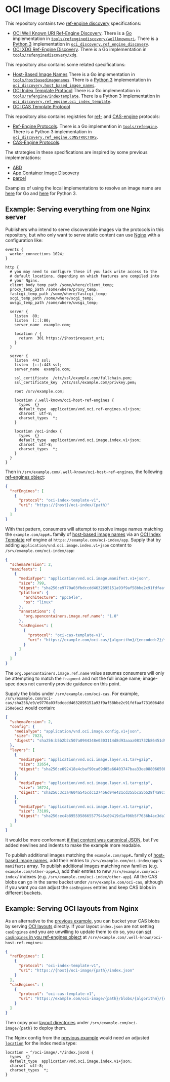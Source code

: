 # OCI Image Discovery Specifications

This repository contains two [ref-engine discovery](glossary.md#ref-engine-discovery) specifications:

* [OCI Well Known URI Ref-Engine Discovery](well-known-uri-ref-engine-discovery.md).
    There is a [Go][] implementation in [`tools/refenginediscovery/wellknownuri`](tools/refenginediscovery/wellknownuri).
    There is a [Python 3][python3] implementation in [`oci_discovery.ref_engine_discovery`](oci_discovery/ref_engine_discovery).
* [OCI XDG Ref-Engine Discovery](xdg-ref-engine-discovery.md).
    There is a Go implementation in [`tools/refenginediscovery/xdg`](tools/refenginediscovery/xdg).

This repository also contains some related specifications:

* [Host-Based Image Names](host-based-image-names.md)
    There is a Go implementation in [`tools/hostbasedimagenames`](tools/hostbasedimagenames).
    There is a [Python 3][python3] implementation in [`oci_discovery.host_based_image_names`](oci_discovery/host_based_image_names).
* [OCI Index Template Protocol](index-template.md)
    There is a Go implementation in [`tools/refengine/indextemplate`](tools/refengine/indextemplate).
    There is a Python 3 implementation in [`oci_discovery.ref_engine.oci_index_template`](oci_discovery/ref_engine/oci_index_template).
* [OCI CAS Template Protocol](cas-template.md)

This repository also contains registries for [ref-](glossary.md#ref-engine) and [CAS-engine](glossary.md#cas-engine) protocols:

* [Ref-Engine Protocols](ref-engine-prococols.md).
    There is a Go implemention in [`tools/refengine`](tools/refengine).
    There is a Python 3 implementation in [`oci_discovery.ref_engine.CONSTRUCTORS`](oci_discovery/ref_engine/__init__.py).
* [CAS-Engine Protocols](cas-engine-protocols.md).

The strategies in these specifications are inspired by some previous implementations:

* [ABD](https://github.com/appc/abd/blob/master/abd.md)
* [App Container Image Discovery](https://github.com/appc/spec/blob/v0.8.10/spec/discovery.md)
* [parcel](https://github.com/cyphar/parcel)

Examples of using the local implementations to resolve an image name are [here](tools/README.md#example) for Go and [here](oci_discovery/README.md#using-the-python-3-ref-engine-discovery-tool) for Python 3.

## Example: Serving everything from one Nginx server

Publishers who intend to serve discoverable images via the protocols in this repository, but who only want to serve static content can use [Nginx][] with a configuration like:

```
events {
  worker_connections 1024;
}

http {
  # you may need to configure these if you lack write access to the
  # default locations, depending on which features are compiled into
  # your Nginx.
  client_body_temp_path /some/where/client_temp;
  proxy_temp_path /some/where/proxy_temp;
  fastcgi_temp_path /some/where/fastcgi_temp;
  scgi_temp_path /some/where/scgi_temp;
  uwsgi_temp_path /some/where/uwsgi_temp;

  server {
    listen  80;
    listen  [::]:80;
    server_name  example.com;

    location / {
      return  301 https://$host$request_uri;
    }
  }

  server {
    listen  443 ssl;
    listen  [::]:443 ssl;
    server_name  example.com;

    ssl_certificate  /etc/ssl/example.com/fullchain.pem;
    ssl_certificate_key  /etc/ssl/example.com/privkey.pem;

    root /srv/example.com;

    location /.well-known/oci-host-ref-engines {
      types  {}
      default_type  application/vnd.oci.ref-engines.v1+json;
      charset  utf-8;
      charset_types  *;
    }

    location /oci-index {
      types  {}
      default_type  application/vnd.oci.image.index.v1+json;
      charset  utf-8;
      charset_types  *;
    }
  }
}
```

Then in `/srv/example.com/.well-known/oci-host-ref-engines`, the following [ref-engines object](xdg-ref-engines-discovery.md#ref-engines-objects):

```json
{
  "refEngines": [
    {
      "protocol": "oci-index-template-v1",
      "uri": "https://{host}/oci-index/{path}"
    }
  ]
}
```

With that pattern, consumers will attempt to resolve image names matching the `example.com/app#…` family of [host-based image names](host-based-image-names.md) via an [OCI Index Template](index-template.md) ref engine at `https://example.com/oci-index/app`.
Supply that by adding `application/vnd.oci.image.index.v1+json` content to `/srv/example.com/oci-index/app`:

```json
{
  "schemaVersion": 2,
  "manifests": [
    {
      "mediaType": "application/vnd.oci.image.manifest.v1+json",
      "size": 799,
      "digest": "sha256:e9770a03fbdccdd4632895151a93f9af58bbe2c91fdfaaf73160648d250e6ec3",
      "platform": {
        "architecture": "ppc64le",
        "os": "linux"
      },
      "annotations": {
        "org.opencontainers.image.ref.name": "1.0"
      },
      "casEngines": [
        {
          "protocol": "oci-cas-template-v1",
          "uri": "https://example.com/oci-cas/{algorithm}/{encoded:2}/{encoded}"
        }
      ]
    }
  ]
}
```

The `org.opencontainers.image.ref.name` value assumes consumers will only be attempting to match the `fragment` and not the full image name; image-spec does not currently provide guidance on this point.

Supply the blobs under `/srv/example.com/oci-cas`.  For example, `/srv/example.com/oci-cas/sha256/e9/e9770a03fbdccdd4632895151a93f9af58bbe2c91fdfaaf73160648d250e6ec3` would contain:

```json
{
  "schemaVersion": 2,
  "config": {
    "mediaType": "application/vnd.oci.image.config.v1+json",
    "size": 7023,
    "digest": "sha256:b5b2b2c507a0944348e0303114d8d93aaaa081732b86451d9bce1f432a537bc7"
  },
  "layers": [
    {
      "mediaType": "application/vnd.oci.image.layer.v1.tar+gzip",
      "size": 32654,
      "digest": "sha256:e692418e4cbaf90ca69d05a66403747baa33ee08806650b51fab815ad7fc331f"
    },
    {
      "mediaType": "application/vnd.oci.image.layer.v1.tar+gzip",
      "size": 16724,
      "digest": "sha256:3c3a4604a545cdc127456d94e421cd355bca5b528f4a9c1905b15da2eb4a4c6b"
    },
    {
      "mediaType": "application/vnd.oci.image.layer.v1.tar+gzip",
      "size": 73109,
      "digest": "sha256:ec4b8955958665577945c89419d1af06b5f7636b4ac3da7f12184802ad867736"
    }
  ]
}
```

It would be more conformant [if that content was canonical JSON][image-spec-canonical-json], but I've added newlines and indents to make the example more readable.

To publish additional images matching the `example.com/app#…` family of [host-based image names](host-based-image-names.md), add their entries to `/srv/example.com/oci-index/app`'s `manifests` array.
To publish additional images matching new families (e.g. `example.com/other-app#…`), add their entries to new `/srv/example.com/oci-index/` indexes (e.g. `/srv/example.com/oci-index/other-app`).
All the CAS blobs can go in the same bucket under `/srv/example.com/oci-cas`, although if you want you can adjust the `casEngines` entries and keep CAS blobs in different buckets.

## Example: Serving OCI layouts from Nginx

As an alternative to the [previous example](#example-serving-everything-from-one-nginx-server), you can bucket your CAS blobs by serving [OCI layouts][layout] directly.
If your layout `index.json` are not setting `casEngines` and you are unwilling to update them to do so, you can [set `casEngines` in you ref-engines object](xdg-ref-engines-discovery.md#ref-engines-objects) at `/srv/example.com/.well-known/oci-host-ref-engines`:

```json
{
  "refEngines": [
    {
      "protocol": "oci-index-template-v1",
      "uri": "https://{host}/oci-image/{path}/index.json"
    }
  ],
  "casEngines": [
    {
      "protocol": "oci-cas-template-v1",
      "uri": "https://example.com/oci-image/{path}/blobs/{algorithm}/{encoded}"
    }
  ]
}
```

Then copy your [layout directories][layout] under `/srv/example.com/oci-image/{path}` to deploy them.

The Nginx config from the [previous example](#example-serving-everything-from-one-nginx-server) would need an adjusted [`location`][location] for the index media type:

```
location ~ ^/oci-image/.*/index.json$ {
  types  {}
  default_type  application/vnd.oci.image.index.v1+json;
  charset  utf-8;
  charset_types  *;
}
```

[Go]: https://golang.org/
[image-spec]: https://github.com/opencontainers/image-spec
[image-spec-canonical-json]: https://github.com/opencontainers/image-spec/blob/v1.0.0/considerations.md#json
[layout]: https://github.com/opencontainers/image-spec/blob/v1.0.0/image-layout.md
[location]: http://nginx.org/en/docs/http/ngx_http_core_module.html#location
[Nginx]: https://nginx.org/
[python3]: https://docs.python.org/3/
